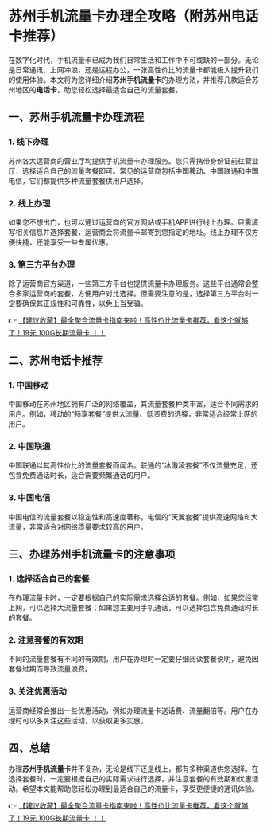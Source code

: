 # 苏州手机流量卡办理全攻略（附苏州电话卡推荐）

在数字化时代，手机流量卡已成为我们日常生活和工作中不可或缺的一部分。无论是日常通讯、上网冲浪，还是远程办公，一张高性价比的流量卡都能极大提升我们的使用体验。本文将为您详细介绍**苏州手机流量卡**的办理方法，并推荐几款适合苏州地区的**电话卡**，助您轻松选择最适合自己的流量套餐。

## 一、苏州手机流量卡办理流程

### 1. 线下办理
苏州各大运营商的营业厅均提供手机流量卡办理服务。您只需携带身份证前往营业厅，选择适合自己的流量套餐即可。常见的运营商包括中国移动、中国联通和中国电信，它们都提供多种流量套餐供用户选择。

### 2. 线上办理
如果您不想出门，也可以通过运营商的官方网站或手机APP进行线上办理。只需填写相关信息并选择套餐，运营商会将流量卡邮寄到您指定的地址。线上办理不仅方便快捷，还能享受一些专属优惠。

### 3. 第三方平台办理
除了运营商官方渠道，一些第三方平台也提供流量卡办理服务。这些平台通常会整合多家运营商的套餐，方便用户对比选择。但需要注意的是，选择第三方平台时一定要确保其正规性和可靠性，以免上当受骗。

👉 [【建议收藏】最全聚合流量卡指南来啦！高性价比流量卡推荐，看这个就够了！19元 100G长期流量卡 ！！](https://bit.ly/Liuliangka)

## 二、苏州电话卡推荐

### 1. 中国移动
中国移动在苏州地区拥有广泛的网络覆盖，其流量套餐种类丰富，适合不同需求的用户。例如，移动的“畅享套餐”提供大流量、低资费的选择，非常适合经常上网的用户。

### 2. 中国联通
中国联通以其高性价比的流量套餐而闻名。联通的“冰激凌套餐”不仅流量充足，还包含免费通话时长，适合需要频繁通话的用户。

### 3. 中国电信
中国电信的流量套餐以稳定性和高速度著称。电信的“天翼套餐”提供高速网络和大流量，非常适合对网络质量要求较高的用户。

## 三、办理苏州手机流量卡的注意事项

### 1. 选择适合自己的套餐
在办理流量卡时，一定要根据自己的实际需求选择合适的套餐。例如，如果您经常上网，可以选择大流量套餐；如果您主要用手机通话，可以选择包含免费通话时长的套餐。

### 2. 注意套餐的有效期
不同的流量套餐有不同的有效期，用户在办理时一定要仔细阅读套餐说明，避免因套餐过期而导致流量浪费。

### 3. 关注优惠活动
运营商经常会推出一些优惠活动，例如办理流量卡送话费、流量翻倍等。用户在办理时可以多关注这些活动，以获取更多实惠。

## 四、总结

办理**苏州手机流量卡**并不复杂，无论是线下还是线上，都有多种渠道供您选择。在选择套餐时，一定要根据自己的实际需求进行选择，并注意套餐的有效期和优惠活动。希望本文能帮助您轻松办理到最适合自己的流量卡，享受更便捷的通讯体验。

👉 [【建议收藏】最全聚合流量卡指南来啦！高性价比流量卡推荐，看这个就够了！19元 100G长期流量卡 ！！](https://bit.ly/Liuliangka)
